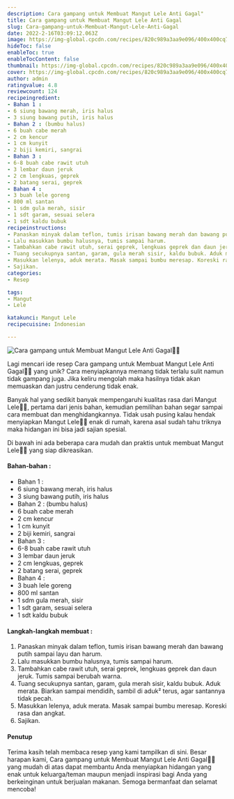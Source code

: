 ```yaml
---
description: Cara gampang untuk Membuat Mangut Lele Anti Gagal"
title: Cara gampang untuk Membuat Mangut Lele Anti Gagal
slug: Cara-gampang-untuk-Membuat-Mangut-Lele-Anti-Gagal
date: 2022-2-16T03:09:12.063Z
image: https://img-global.cpcdn.com/recipes/820c989a3aa9e096/400x400cq70/photo.jpg
hideToc: false
enableToc: true
enableTocContent: false
thumbnail: https://img-global.cpcdn.com/recipes/820c989a3aa9e096/400x400cq70/photo.jpg
cover: https://img-global.cpcdn.com/recipes/820c989a3aa9e096/400x400cq70/photo.jpg
author: admin
ratingvalue: 4.8
reviewcount: 124
recipeingredient:
- Bahan 1 :
- 6 siung bawang merah, iris halus
- 3 siung bawang putih, iris halus
- Bahan 2 : (bumbu halus)
- 6 buah cabe merah
- 2 cm kencur
- 1 cm kunyit
- 2 biji kemiri, sangrai
- Bahan 3 :
- 6-8 buah cabe rawit utuh
- 3 lembar daun jeruk
- 2 cm lengkuas, geprek
- 2 batang serai, geprek
- Bahan 4 :
- 3 buah lele goreng
- 800 ml santan
- 1 sdm gula merah, sisir
- 1 sdt garam, sesuai selera
- 1 sdt kaldu bubuk
recipeinstructions:
- Panaskan minyak dalam teflon, tumis irisan bawang merah dan bawang putih sampai layu dan harum.
- Lalu masukkan bumbu halusnya, tumis sampai harum.
- Tambahkan cabe rawit utuh, serai geprek, lengkuas geprek dan daun jeruk. Tumis sampai berubah warna.
- Tuang secukupnya santan, garam, gula merah sisir, kaldu bubuk. Aduk merata. Biarkan sampai mendidih, sambil di aduk² terus, agar santannya tidak pecah.
- Masukkan lelenya, aduk merata. Masak sampai bumbu meresap. Koreski rasa dan angkat.
- Sajikan.
categories:
- Resep

tags:
- Mangut
- Lele

katakunci: Mangut Lele
recipecuisine: Indonesian

---
```


![Cara gampang untuk Membuat Mangut Lele Anti Gagal👩‍🍳](https://img-global.cpcdn.com/recipes/820c989a3aa9e096/400x400cq70/photo.jpg)

Lagi mencari ide resep Cara gampang untuk Membuat Mangut Lele Anti Gagal👩‍🍳 yang unik? Cara menyiapkannya memang tidak terlalu sulit namun tidak gampang juga. Jika keliru mengolah maka hasilnya tidak akan memuaskan dan justru cenderung tidak enak.

Banyak hal yang sedikit banyak mempengaruhi kualitas rasa dari Mangut Lele👩‍🍳, pertama dari jenis bahan, kemudian pemilihan bahan segar sampai cara membuat dan menghidangkannya. Tidak usah pusing kalau hendak menyiapkan Mangut Lele👩‍🍳 enak di rumah, karena asal sudah tahu triknya maka hidangan ini bisa jadi sajian spesial.

Di bawah ini ada beberapa cara mudah dan praktis untuk membuat Mangut Lele👩‍🍳 yang siap dikreasikan.

<!--inarticleads1-->

#### Bahan-bahan :

- Bahan 1 :
- 6 siung bawang merah, iris halus
- 3 siung bawang putih, iris halus
- Bahan 2 : (bumbu halus)
- 6 buah cabe merah
- 2 cm kencur
- 1 cm kunyit
- 2 biji kemiri, sangrai
- Bahan 3 :
- 6-8 buah cabe rawit utuh
- 3 lembar daun jeruk
- 2 cm lengkuas, geprek
- 2 batang serai, geprek
- Bahan 4 :
- 3 buah lele goreng
- 800 ml santan
- 1 sdm gula merah, sisir
- 1 sdt garam, sesuai selera
- 1 sdt kaldu bubuk

<!--inarticleads2-->

#### Langkah-langkah membuat :

1. Panaskan minyak dalam teflon, tumis irisan bawang merah dan bawang putih sampai layu dan harum.
1. Lalu masukkan bumbu halusnya, tumis sampai harum.
1. Tambahkan cabe rawit utuh, serai geprek, lengkuas geprek dan daun jeruk. Tumis sampai berubah warna.
1. Tuang secukupnya santan, garam, gula merah sisir, kaldu bubuk. Aduk merata. Biarkan sampai mendidih, sambil di aduk² terus, agar santannya tidak pecah.
1. Masukkan lelenya, aduk merata. Masak sampai bumbu meresap. Koreski rasa dan angkat.
1. Sajikan.

#### Penutup

Terima kasih telah membaca resep yang kami tampilkan di sini. Besar harapan kami, Cara gampang untuk Membuat Mangut Lele Anti Gagal👩‍🍳 yang mudah di atas dapat membantu Anda menyiapkan hidangan yang enak untuk keluarga/teman maupun menjadi inspirasi bagi Anda yang berkeinginan untuk berjualan makanan. Semoga bermanfaat dan selamat mencoba!